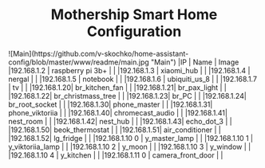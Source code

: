 <h1 align="center">Mothership Smart Home Configuration</h1>  
![Main](https://github.com/v-skochko/home-assistant-config/blob/master/www/readme/main.jpg "Main")
|IP   | Name |  Image
|192.168.1.2   | raspberry pi 3b+ |   |
|192.168.1.3   | xiaomi_hub |   |
|192.168.1.4   | nergal |   |
|192.168.1.5   | notebook |   |
|192.168.1.6   | ubiquiti_us_8 |   |
|192.168.1.7   | tv |   |
|192.168.1.20|  br_kitchen_fan |   |
|192.168.1.21|  br_pax_light |   |
|192.168.1.22|  br_christmass_tree |   |
|192.168.1.23|  br_PC |   |
|192.168.1.24|  br_root_socket |   |
|192.168.1.30|  phone_master |   |
|192.168.1.31|  phone_viktoriia |   |
|192.168.1.40|  chromecast_audio |   |
|192.168.1.41|  nest_room |   |
|192.168.1.42|  nest_hub |   |
|192.168.1.43|  echo_dot_3 |   |
|192.168.1.50|  beok_thermostat |   |
|192.168.1.51|  air_conditioner  |   |
|192.168.1.52|  lg_fridge |   |
|192.168.1.10 0 |   y_master_lamp |   |
|192.168.1.10 1 |   y_viktoriia_lamp |   |
|192.168.1.10 2 |   y_moon |   |
|192.168.1.10 3 |   y_window |   |
|192.168.1.10 4 |   y_kitchen |   |
|192.168.1.11 0 |   camera_front_door |   |

